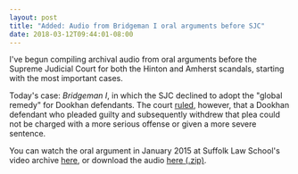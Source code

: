 ```yaml
---
layout: post
title: "Added: Audio from Bridgeman I oral arguments before SJC"
date: 2018-03-12T09:44:01-08:00
---
```


I've begun compiling archival audio from oral arguments before the Supreme Judicial Court for both the Hinton and Amherst scandals, starting with the most important cases. 

Today's case: *Bridgeman I*, in which the SJC declined to adopt the "global remedy" for Dookhan defendants. The court <a href="http://masscases.com/cases/sjc/471/471mass465.html" target="_blank">ruled</a>, however, that a Dookhan defendant who pleaded guilty and subsequently withdrew that plea could not be charged with a more serious offense or given a more severe sentence. 

You can watch the oral argument in January 2015 at Suffolk Law School's video archive <a href="http://www.suffolk.edu/sjc/pop.php?csnum=SJC_11764" target="_blank">here</a>, or download the audio <a href="https://github.com/shawnmusgrave/farak-dookhan/blob/master/documents/dookhan/court_cases/state/appellate/bridgeman-i/oral_arguments.zip" target="_blank">here (.zip)</a>. 